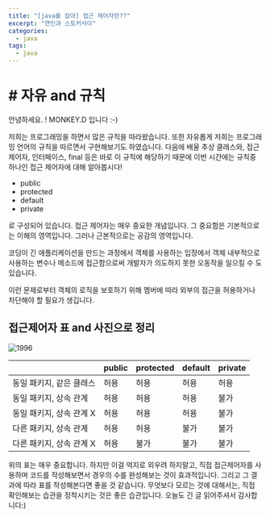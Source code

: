 ```yaml
---
title: "[java를 잡아] 접근 제어자란??"
excerpt: "연인과 스토커사이"
categories:
  - java
tags:
  - java
---
```

# # 자유 and 규칙

안녕하세요. ! MONKEY.D 입니다 :-) 

저희는 프로그래밍을 하면서 많은 규칙을 따라왔습니다. 또한 자유롭게 저희는 프로그래밍 언어의 규칙을 따르면서 구현해보기도 하였습니다.  다음에 배울 추상 클래스와, 접근 제어자, 인터페이스, final 등은 바로 이 규칙에 해당하기 때문에 이번 시간에는 규칙중 하나인 접근 제어자에 대해 알아봅시다!

- public
- protected
- default
- private

로 구성되어 있습니다.  접근 제어자는 매우 중요한 개념입니다. 그 중요함은 기본적으로는 이해의 영역입니다. 그러나 근본적으로는 공감의 영역입니다. 

코딩이 긴 애플리케이션을 만드는 과정에서 객체를 사용하는 입장에서 객체 내부적으로 사용하는 변수나 메소드에 접근함으로써 개발자가 의도하지 못한 오동작을 일으킬 수 도 있습니다.

이런 문제로부터 객체의 로직을 보호하기 위해 멤버에 따라 외부의 접근을 허용하거나 차단해야 할 필요가 생깁니다. 

## 접근제어자 표 and 사진으로 정리

![1996](https://user-images.githubusercontent.com/74045426/103645067-c7c3fc00-4f9a-11eb-8695-f45eb164f80a.jpg)

|                          | public | protected | default | private |
| ------------------------ | ------ | --------- | ------- | ------- |
| 동일 패키지, 같은 클래스 | 허용   | 허용      | 허용    | 허용    |
| 동일 패키지, 상속 관계   | 허용   | 허용      | 허용    | 불가    |
| 동일 패키지, 상속 관계 X | 허용   | 허용      | 허용    | 불가    |
| 다른 패키지, 상속 관계   | 허용   | 허용      | 불가    | 불가    |
| 다른 패키지, 상속 관계 X | 허용   | 불가      | 불가    | 불가    |

위의 표는 매우 중요합니다. 하지만 이걸 억지로 외우려 하지말고, 직접 접근제어자를 사용하며 코드를 작성해보면서 경우의 수를 완성해보는 것이 효과적입니다. 그리고 그 결과에 따라 표를 작성해본다면 좋을 것 같습니다. 무엇보다 모르는 것에 대해서는, 직접 확인해보는 습관을 정착시키는 것은 좋은 습관입니다.  오늘도 긴 글 읽어주셔서 감사합니다:)